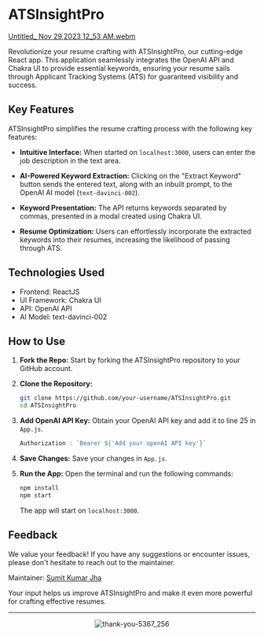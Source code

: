 # ATSInsightPro


[Untitled_ Nov 29,2023 12_53 AM.webm](https://github.com/sumit-kumar-jha1709/ATSInsightPro/assets/88476958/6ae7596e-a093-4c57-9068-077803efff28)


Revolutionize your resume crafting with ATSInsightPro, our cutting-edge React app. This application seamlessly integrates the OpenAI API and Chakra UI to provide essential keywords, ensuring your resume sails through Applicant Tracking Systems (ATS) for guaranteed visibility and success.


## Key Features

ATSInsightPro simplifies the resume crafting process with the following key features:

- **Intuitive Interface:** When started on `localhost:3000`, users can enter the job description in the text area.
  
- **AI-Powered Keyword Extraction:** Clicking on the "Extract Keyword" button sends the entered text, along with an inbuilt prompt, to the OpenAI AI model (`text-davinci-002`).
  
- **Keyword Presentation:** The API returns keywords separated by commas, presented in a modal created using Chakra UI.
  
- **Resume Optimization:** Users can effortlessly incorporate the extracted keywords into their resumes, increasing the likelihood of passing through ATS.


## Technologies Used

- Frontend: ReactJS 
- UI Framework: Chakra UI
- API: OpenAI API
- AI Model: text-davinci-002


## How to Use

1. **Fork the Repo:** Start by forking the ATSInsightPro repository to your GitHub account.

2. **Clone the Repository:**
   ```bash
   git clone https://github.com/your-username/ATSInsightPro.git
   cd ATSInsightPro
   ```

3. **Add OpenAI API Key:**
   Obtain your OpenAI API key and add it to line 25 in `App.js`.

   ```javascript
   Authorization : `Bearer ${'Add your openAI API key'}`
   ```

4. **Save Changes:**
   Save your changes in `App.js`.

5. **Run the App:**
   Open the terminal and run the following commands:
   ```bash
   npm install
   npm start
   ```
   The app will start on `localhost:3000`.

## Feedback

We value your feedback! If you have any suggestions or encounter issues, please don't hesitate to reach out to the maintainer.

Maintainer: [Sumit Kumar Jha](https://linkedin.com/in/sumitkumarjha-)


Your input helps us improve ATSInsightPro and make it even more powerful for crafting effective resumes.

---
<div align="center">
  
![thank-you-5367_256](https://github.com/sumit-kumar-jha1709/ATSInsightPro/assets/88476958/c6600d6c-720d-4659-9288-995e1a7042d8)
</div>

  
